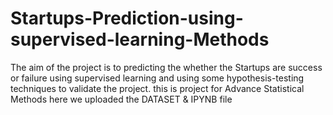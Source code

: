 # Startups-Prediction-using-supervised-learning-Methods
The aim of the project is to predicting the whether the Startups are success or failure using supervised learning and using some hypothesis-testing techniques to validate the project.
this is project for Advance Statistical Methods 
here we uploaded the DATASET & IPYNB file 
